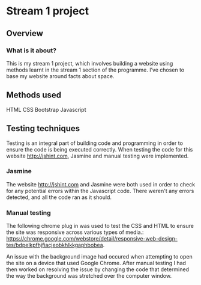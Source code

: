 # Stream 1 project

## Overview


### What is it about? 

This is my stream 1 project, which involves building a website using methods learnt in the stream 1 section of the programme. I’ve chosen to base my website around facts about space. 


## Methods used

HTML
CSS
Bootstrap
Javascript 

## Testing techniques 

Testing is an integral part of building code and programming in order to ensure the code is being executed correctly. When testing the code for this website http://jshint.com, Jasmine and manual testing were implemented. 

### Jasmine

The website http://jshint.com and Jasmine were both used in order to check for any potential errors within the Javascript code. There weren't any errors detected, and all the code ran as it should. 


### Manual testing

The following chrome plug in was used to test the CSS and HTML to ensure the site was responsive across various types of media.: https://chrome.google.com/webstore/detail/responsive-web-design-tes/bdpelkpfhjfiacjeobkhlkkgaphbobea.

An issue with the background image had occured when attempting to open the site on a device that used Google Chrome. After manual testing I had then worked on resolving the issue by changing the code that determined the way the background was stretched over the computer window. 
